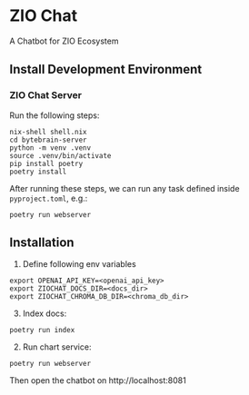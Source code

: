 # ZIO Chat

A Chatbot for ZIO Ecosystem

## Install Development Environment

### ZIO Chat Server

Run the following steps:

```shell
nix-shell shell.nix
cd bytebrain-server
python -m venv .venv
source .venv/bin/activate
pip install poetry
poetry install
```

After running these steps, we can run any task defined inside `pyproject.toml`, e.g.:

```shell
poetry run webserver
```

## Installation

1. Define following env variables

```shell
export OPENAI_API_KEY=<openai_api_key>
export ZIOCHAT_DOCS_DIR=<docs_dir>
export ZIOCHAT_CHROMA_DB_DIR=<chroma_db_dir>
```

3. Index docs:

```shell
poetry run index
```

2. Run chart service:

```shell
poetry run webserver
```

Then open the chatbot on http://localhost:8081